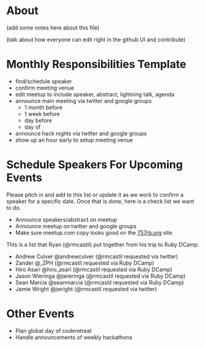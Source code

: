 
# About

(add some notes here about this file)

(talk about how everyone can edit right in the github UI and contribute)

# Monthly Responsibilities Template

* find/schedule speaker
* confirm meeting venue
* edit meetup to include speaker, abstract, lightning talk, agenda
* announce main meeting via twitter and google groups
  * 1 month before
  * 1 week before
  * day before
  * day of
* announce hack nights via twitter and google groups
* show up an hour early to setup meeting venue

# Schedule Speakers For Upcoming Events

Please pitch in and add to this list or update it as we work to confirm a speaker for a specific date. Once that is done, here is a check list we want to do.

* Announce speakers/abstract on meetup
* Announce meetup on twitter and google groups
* Make sure meetup.com copy looks good on the [757rb.org](http://757rb.org/) site.

This is a list that Ryan (@rmcastil) put together from his trip to Ruby DCamp.

* Andrew Culver @andrewculver (@rmcastil requested via twitter)
* Zander @_ZPH (@rmcastil requested via Ruby DCamp)
* Hiro Asari @hiro_asari (@rmcastil requested via Ruby DCamp)
* Jason Wieringa @jwieringa (@rmcastil requested via Ruby DCamp)
* Sean Marcia @seanmarcia (@rmcastil requested via Ruby DCamp)
* Jamie Wright @jwright (@rmcastil requested via twitter)

# Other Events

* Plan global day of coderetreat
* Handle announcements of weekly hackathons


